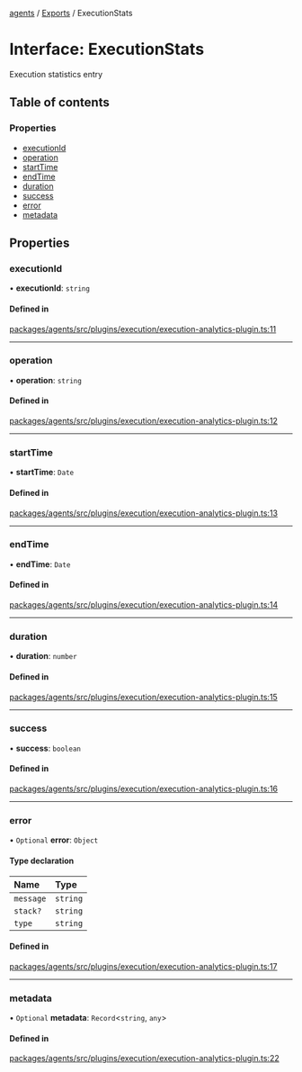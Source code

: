 <!-- 
 ⚠️  AUTO-GENERATED FILE - DO NOT EDIT MANUALLY
 This file is automatically generated by scripts/docs-generator.js
 To make changes, edit the source TypeScript files or update the generator script
-->

[agents](../../) / [Exports](../modules) / ExecutionStats

# Interface: ExecutionStats

Execution statistics entry

## Table of contents

### Properties

- [executionId](ExecutionStats#executionid)
- [operation](ExecutionStats#operation)
- [startTime](ExecutionStats#starttime)
- [endTime](ExecutionStats#endtime)
- [duration](ExecutionStats#duration)
- [success](ExecutionStats#success)
- [error](ExecutionStats#error)
- [metadata](ExecutionStats#metadata)

## Properties

### executionId

• **executionId**: `string`

#### Defined in

[packages/agents/src/plugins/execution/execution-analytics-plugin.ts:11](https://github.com/woojubb/robota/blob/69cbf57340262bed3ca42ae6af241896c191a29c/packages/agents/src/plugins/execution/execution-analytics-plugin.ts#L11)

___

### operation

• **operation**: `string`

#### Defined in

[packages/agents/src/plugins/execution/execution-analytics-plugin.ts:12](https://github.com/woojubb/robota/blob/69cbf57340262bed3ca42ae6af241896c191a29c/packages/agents/src/plugins/execution/execution-analytics-plugin.ts#L12)

___

### startTime

• **startTime**: `Date`

#### Defined in

[packages/agents/src/plugins/execution/execution-analytics-plugin.ts:13](https://github.com/woojubb/robota/blob/69cbf57340262bed3ca42ae6af241896c191a29c/packages/agents/src/plugins/execution/execution-analytics-plugin.ts#L13)

___

### endTime

• **endTime**: `Date`

#### Defined in

[packages/agents/src/plugins/execution/execution-analytics-plugin.ts:14](https://github.com/woojubb/robota/blob/69cbf57340262bed3ca42ae6af241896c191a29c/packages/agents/src/plugins/execution/execution-analytics-plugin.ts#L14)

___

### duration

• **duration**: `number`

#### Defined in

[packages/agents/src/plugins/execution/execution-analytics-plugin.ts:15](https://github.com/woojubb/robota/blob/69cbf57340262bed3ca42ae6af241896c191a29c/packages/agents/src/plugins/execution/execution-analytics-plugin.ts#L15)

___

### success

• **success**: `boolean`

#### Defined in

[packages/agents/src/plugins/execution/execution-analytics-plugin.ts:16](https://github.com/woojubb/robota/blob/69cbf57340262bed3ca42ae6af241896c191a29c/packages/agents/src/plugins/execution/execution-analytics-plugin.ts#L16)

___

### error

• `Optional` **error**: `Object`

#### Type declaration

| Name | Type |
| :------ | :------ |
| `message` | `string` |
| `stack?` | `string` |
| `type` | `string` |

#### Defined in

[packages/agents/src/plugins/execution/execution-analytics-plugin.ts:17](https://github.com/woojubb/robota/blob/69cbf57340262bed3ca42ae6af241896c191a29c/packages/agents/src/plugins/execution/execution-analytics-plugin.ts#L17)

___

### metadata

• `Optional` **metadata**: `Record`\<`string`, `any`\>

#### Defined in

[packages/agents/src/plugins/execution/execution-analytics-plugin.ts:22](https://github.com/woojubb/robota/blob/69cbf57340262bed3ca42ae6af241896c191a29c/packages/agents/src/plugins/execution/execution-analytics-plugin.ts#L22)
